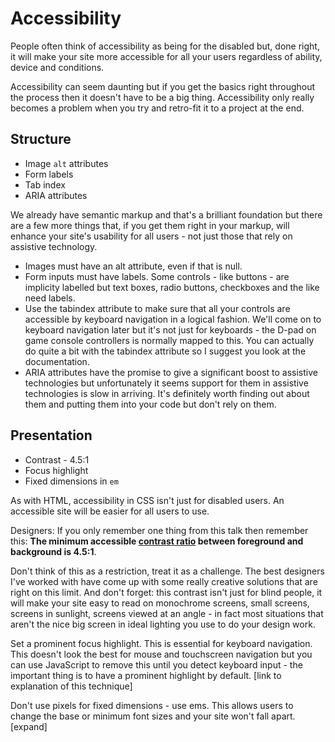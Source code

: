 # Accessibility
People often think of accessibility as being for the disabled but, done right, it will make your site more accessible for all your users regardless of ability, device and conditions.

Accessibility can seem daunting but if you get the basics right throughout the process then it doesn't have to be a big thing.  Accessibility only really becomes a problem when you try and retro-fit it to a project at the end.

## Structure

  * Image <code>alt</code> attributes
  * Form labels
  * Tab index
  * ARIA attributes

We already have semantic markup and that's a brilliant foundation but there are a few more things that, if you get them right in your markup, will enhance your site's usability for all users - not just those that rely on assistive technology.

  * Images must have an alt attribute, even if that is null.
  * Form inputs must have labels.  Some controls - like buttons - are implicity labelled but text boxes, radio buttons, checkboxes and the like need labels.
  * Use the tabindex attribute to make sure that all your controls are accessible by keyboard navigation in a logical fashion. We'll come on to keyboard navigation later but it's not just for keyboards - the D-pad on game console controllers is normally mapped to this.  You can actually do quite a bit with the tabindex attribute so I suggest you look at the documentation.
  * ARIA attributes have the promise to give a significant boost to assistive technologies but unfortunately it seems support for them in assistive technologies is slow in arriving.  It's definitely worth finding out about them and putting them into your code but don't rely on them.

## Presentation

  * Contrast - 4.5:1
  * Focus highlight
  * Fixed dimensions in `em`

As with HTML, accessibility in CSS isn't just for disabled users.  An accessible site will be easier for all users to use.

Designers:  If you only remember one thing from this talk then remember this:  **The minimum accessible <a href="http://www.w3.org/TR/2008/REC-WCAG20-20081211/#contrast-ratiodef">contrast ratio</a> between foreground and background is 4.5:1**.

Don't think of this as a restriction, treat it as a challenge.  The best designers I've worked with have come up with some really creative solutions that are right on this limit.  And don't forget:  this contrast isn't just for blind people, it will make your site easy to read on monochrome screens, small screens, screens in sunlight, screens viewed at an angle - in fact most situations that aren't the nice big screen in ideal lighting you use to do your design work.

Set a prominent focus highlight.  This is essential for keyboard navigation.  This doesn't look the best for mouse and touchscreen navigation but you can use JavaScript to remove this until you detect keyboard input - the important thing is to have a prominent highlight by default. [link to explanation of this technique]

Don't use pixels for fixed dimensions - use ems.  This allows users to change the base or minimum font sizes and your site won't fall apart. [expand]
